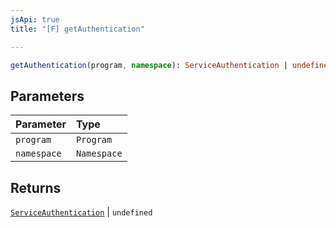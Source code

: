 ```yaml
---
jsApi: true
title: "[F] getAuthentication"

---
```

```ts
getAuthentication(program, namespace): ServiceAuthentication | undefined
```

## Parameters

| Parameter | Type |
| :------ | :------ |
| `program` | `Program` |
| `namespace` | `Namespace` |

## Returns

[`ServiceAuthentication`](Interface.ServiceAuthentication.md) \| `undefined`
